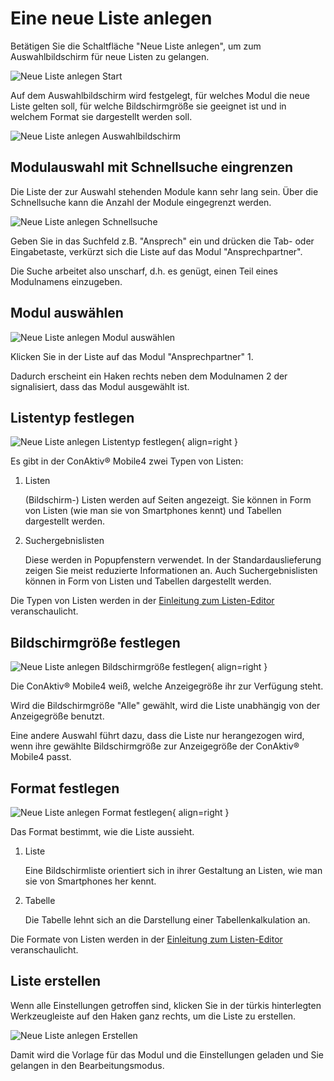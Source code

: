 # Eine neue Liste anlegen

Betätigen Sie die Schaltfläche "Neue Liste anlegen", um zum Auswahlbildschirm für neue Listen zu gelangen.

![Neue Liste anlegen Start](./listen-editor-start-neue-liste.png)

Auf dem Auswahlbildschirm wird festgelegt, für welches Modul die neue Liste gelten soll, für welche Bildschirmgröße sie geeignet ist und in welchem Format sie dargestellt werden soll.

![Neue Liste anlegen Auswahlbildschirm](./neue-liste-auswahlbildschirm.png)

## Modulauswahl mit Schnellsuche eingrenzen

Die Liste der zur Auswahl stehenden Module kann sehr lang sein. Über die Schnellsuche kann die Anzahl der Module eingegrenzt werden.

![Neue Liste anlegen Schnellsuche](./neue-liste-schnellsuche.png)

Geben Sie in das Suchfeld z.B. "Ansprech" ein und drücken die Tab- oder Eingabetaste, verkürzt sich die Liste auf das Modul "Ansprechpartner".

Die Suche arbeitet also unscharf, d.h. es genügt, einen Teil eines Modulnamens einzugeben.

## Modul auswählen

![Neue Liste anlegen Modul auswählen](./neue-liste-modul-auswaehlen.png)

Klicken Sie in der Liste auf das Modul "Ansprechpartner" <span class="number">1</span>.

Dadurch erscheint ein Haken rechts neben dem Modulnamen <span class="number">2</span> der signalisiert, dass das Modul ausgewählt ist.

## Listentyp festlegen

![Neue Liste anlegen Listentyp festlegen](./neue-liste-typ-festlegen.png#smartphone){ align=right }

Es gibt in der ConAktiv® Mobile4 zwei Typen von Listen:

1. Listen

    (Bildschirm-) Listen werden auf Seiten angezeigt. Sie können in Form von Listen (wie man sie von Smartphones kennt) und Tabellen dargestellt werden.

2. Suchergebnislisten

    Diese werden in Popupfenstern verwendet. In der Standardauslieferung zeigen Sie meist reduzierte Informationen an. Auch Suchergebnislisten können in Form von Listen und Tabellen dargestellt werden.

Die Typen von Listen werden in der [Einleitung zum Listen-Editor](../index.md) veranschaulicht.

<div class="clear"></div>

## Bildschirmgröße festlegen

![Neue Liste anlegen Bildschirmgröße festlegen](./neue-liste-bildschirmgroesse-festlegen.png#smartphone){ align=right }

Die ConAktiv® Mobile4 weiß, welche Anzeigegröße ihr zur Verfügung steht.

Wird die Bildschirmgröße "Alle" gewählt, wird die Liste unabhängig von der Anzeigegröße benutzt.

Eine andere Auswahl führt dazu, dass die Liste nur herangezogen wird, wenn ihre gewählte Bildschirmgröße zur Anzeigegröße der ConAktiv® Mobile4 passt.

<div class="clear"></div>

## Format festlegen

![Neue Liste anlegen Format festlegen](./neue-liste-format-festlegen.png#smartphone){ align=right }

Das Format bestimmt, wie die Liste aussieht.

1. Liste

    Eine Bildschirmliste orientiert sich in ihrer Gestaltung an Listen, wie man sie von Smartphones her kennt.

2. Tabelle

    Die Tabelle lehnt sich an die Darstellung einer Tabellenkalkulation an.

Die Formate von Listen werden in der [Einleitung zum Listen-Editor](../index.md) veranschaulicht.

<div class="clear"></div>

## Liste erstellen

Wenn alle Einstellungen getroffen sind, klicken Sie in der türkis hinterlegten Werkzeugleiste auf den Haken ganz rechts, um die Liste zu erstellen.

![Neue Liste anlegen Erstellen](./neue-liste-erstellen.png)

Damit wird die Vorlage für das Modul und die Einstellungen geladen und Sie gelangen in den Bearbeitungsmodus.
